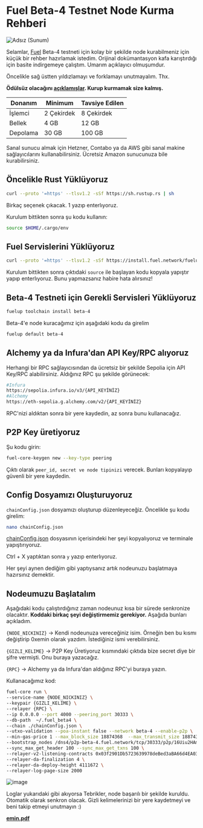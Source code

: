 
# Fuel Beta-4 Testnet Node Kurma Rehberi
![Adsız (Sunum)](https://github.com/eminmtas/fuel-beta4-node-kurma-rehberi/assets/44838743/78117d0a-1c9e-45ba-a616-b1a64434d74e)

Selamlar, [Fuel](https://x.com/fuel_network) Beta-4 testneti için kolay bir şekilde node kurabilmeniz için küçük bir rehber hazırlamak istedim. Orijinal dokümantasyon kafa karıştırdığı için basite indirgemeye çalıştım. Umarım açıklayıcı olmuşumdur.

Öncelikle sağ üstten yıldızlamayı ve forklamayı unutmayalım. Thx.

**Ödülsüz olacağını [açıklamışlar](https://fuel-labs.ghost.io/announcing-beta-4-testnet/#:~:text=Please%20note%20that%C2%A0beta%2D4%C2%A0is%20not%20an%20incentivized%20testnet.%20There%20will%20be%20no%20direct%20rewards%20for%20participation%20in%20this%20network). Kurup kurmamak size kalmış.**

| Donanım    | Minimum  | Tavsiye Edilen |
|------------|----------|-----------------|
| İşlemci    | 2 Çekirdek | 8 Çekirdek     |
| Bellek     | 4 GB     | 12 GB           |
| Depolama   | 30 GB    | 100 GB          |

Sanal sunucu almak için Hetzner, Contabo ya da AWS gibi sanal makine sağlayıcılarını kullanabilirsiniz. Ücretsiz Amazon sunucunuza bile kurabilirsiniz.

## Öncelikle Rust Yüklüyoruz

```bash
curl --proto '=https' --tlsv1.2 -sSf https://sh.rustup.rs | sh
```
Birkaç seçenek çıkacak. 1 yazıp enterlıyoruz.

Kurulum bittikten sonra şu kodu kullanın:
```bash
source $HOME/.cargo/env
```

## Fuel Servislerini Yüklüyoruz

```bash
curl --proto '=https' --tlsv1.2 -sSf https://install.fuel.network/fuelup-init.sh | sh
```

Kurulum bittikten sonra çıktıdaki `source` ile başlayan kodu kopyala yapıştır yapıp enterlıyoruz. Bunu yapmazsanız habire hata alırsınız!

## Beta-4 Testneti için Gerekli Servisleri Yüklüyoruz

```bash
fuelup toolchain install beta-4
```

Beta-4'e node kuracağımız için aşağıdaki kodu da girelim
```bash
fuelup default beta-4
```

## Alchemy ya da Infura'dan API Key/RPC alıyoruz

Herhangi bir RPC sağlayıcısından da ücretsiz bir şekilde Sepolia için API Key/RPC alabilirsiniz. Aldığınız RPC şu şekilde görünecek:

```bash
#Infura
https://sepolia.infura.io/v3/{API_KEYİNİZ}
#Alchemy
https://eth-sepolia.g.alchemy.com/v2/{API_KEYİNİZ}
```

RPC'nizi aldıktan sonra bir yere kaydedin, az sonra bunu kullanacağız.

## P2P Key üretiyoruz

Şu kodu girin:

```bash
fuel-core-keygen new --key-type peering
```

Çıktı olarak `peer_id, secret ve node tipinizi` verecek. Bunları kopyalayıp güvenli bir yere kaydedin.

## Config Dosyamızı Oluşturuyoruz

`chainConfig.json` dosyamızı oluşturup düzenleyeceğiz. Öncelikle şu kodu girelim:
```bash
nano chainConfig.json
```

[chainConfig.json](./chainConfig.json) dosyasının içerisindeki her şeyi kopyalıyoruz ve terminale yapıştırıyoruz.

Ctrl + X yaptıktan sonra `y` yazıp enterlıyoruz.

Her şeyi aynen dediğim gibi yaptıysanız artık nodeunuzu başlatmaya hazırsınız demektir.

## Nodeumuzu Başlatalım
Aşağıdaki kodu çalıştırdığınız zaman nodeunuz kısa bir sürede senkronize olacaktır. **Koddaki birkaç şeyi değiştirmemiz gerekiyor.** Aşağıda bunları açıkladım.

`{NODE_NICKINIZ}` -> Kendi nodeunuza vereceğiniz isim. Örneğin ben bu kısmı değiştirip 0xemin olarak yazdım. İstediğiniz ismi verebilirsiniz.

`{GIZLI_KELIME}` -> P2P Key Üretiyoruz kısmındaki çıktıda bize secret diye bir şifre vermişti. Onu buraya yazacağız.

`{RPC}` -> Alchemy ya da Infura'dan aldığınız RPC'yi buraya yazın.

Kullanacağımız kod:

```bash
fuel-core run \
--service-name {NODE_NICKINIZ} \
--keypair {GIZLI_KELIME} \
--relayer {RPC} \
--ip 0.0.0.0 --port 4000 --peering_port 30333 \
--db-path  ~/.fuel_beta4 \
--chain ./chainConfig.json \
--utxo-validation --poa-instant false --network beta-4 --enable-p2p \
--min-gas-price 1 --max_block_size 18874368  --max_transmit_size 18874368 \
--bootstrap_nodes /dns4/p2p-beta-4.fuel.network/tcp/30333/p2p/16Uiu2HAm3xjsqASZ68KpaJPkPCMUiMgquhjyDHtxcVxVdFkMgRFf,/dns4/p2p-beta-4.fuel.network/tcp/30334/p2p/16Uiu2HAmJyoJ2HrtPRdBALMT8fs5Q25xVj57gZj5s6G6dzbHypoS \
--sync_max_get_header 100 --sync_max_get_txns 100 \
--relayer-v2-listening-contracts 0x03f2901Db5723639978deBed3aBA66d4EA03aF73 \
--relayer-da-finalization 4 \
--relayer-da-deploy-height 4111672 \
--relayer-log-page-size 2000

```
![image](https://github.com/eminmtas/fuel-beta4-node-kurma-rehberi/assets/44838743/e26bccfe-9423-424e-ad64-13f1a8e1d810)


Loglar yukarıdaki gibi akıyorsa Tebrikler, node başarılı bir şekilde kuruldu. Otomatik olarak senkron olacak. Gizli kelimelerinizi bir yere kaydetmeyi ve beni takip etmeyi unutmayın :)

[**emin.pdf**](https://x.com/0x_Emin)
